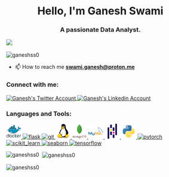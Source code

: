 
<h1 align="center">
    Hello, I'm Ganesh Swami
</h1>

<h3 align="center">
    A passionate Data Analyst.
</h3>

<img aligh="left" alter="Laptop Gif" width="400" src="https://media.giphy.com/media/v1.Y2lkPTc5MGI3NjExbnZ1bTQyaWQxZWI3MWt3b3ZjbHU1bjdoMzRoNzVzMXE4OGRtdTlybiZlcD12MV9pbnRlcm5hbF9naWZfYnlfaWQmY3Q9cw/MBCodZbEhb2jSNUZNd/giphy.gif"/>



<p align="left">
    <img src="https://komarev.com/ghpvc/?username=ganeshss0&style=flat-square&color=blue" alt="ganeshss0"/>
</p>

- 📫 How to reach me **swami.ganesh@proton.me**


<h3 align="left">
    Connect with me:
</h3>

<p align="left">
    <a href="https://twitter.com/ganeshswami0" target="blank">
        <img align="center" src="https://raw.githubusercontent.com/rahuldkjain/github-profile-readme-generator/master/src/images/icons/Social/twitter.svg" alt="Ganesh's Twitter Account" height="30" width="40" />
    </a>
    <a href="https://linkedin.com/in/ganesh0" target="blank">
        <img align="center" src="https://raw.githubusercontent.com/rahuldkjain/github-profile-readme-generator/master/src/images/icons/Social/linked-in-alt.svg" alt="Ganesh's Linkedin Account" height="30" width="40" />
    </a>
</p>

<h3 align="left">
    Languages and Tools:
</h3>
<p align="left">
    <a href="https://www.docker.com/" target="_blank" rel="noreferrer">
        <img src="https://raw.githubusercontent.com/devicons/devicon/master/icons/docker/docker-original-wordmark.svg" alt="docker" width="40" height="40"/>
    </a>
    <a href="https://flask.palletsprojects.com/" target="_blank" rel="noreferrer"> 
        <img src="https://www.vectorlogo.zone/logos/pocoo_flask/pocoo_flask-icon.svg" alt="flask" width="40" height="40"/> 
    </a> 
    <a href="https://git-scm.com/" target="_blank" rel="noreferrer"> 
        <img src="https://www.vectorlogo.zone/logos/git-scm/git-scm-icon.svg" alt="git" width="40" height="40"/> 
    </a> 
    <a href="https://www.linux.org/" target="_blank" rel="noreferrer"> 
        <img src="https://raw.githubusercontent.com/devicons/devicon/master/icons/linux/linux-original.svg" alt="linux" width="40" height="40"/> 
    </a> 
    <a href="https://www.mongodb.com/" target="_blank" rel="noreferrer"> 
        <img src="https://raw.githubusercontent.com/devicons/devicon/master/icons/mongodb/mongodb-original-wordmark.svg" alt="mongodb" width="40" height="40"/> 
    </a> 
    <a href="https://www.mysql.com/" target="_blank" rel="noreferrer"> 
        <img src="https://raw.githubusercontent.com/devicons/devicon/master/icons/mysql/mysql-original-wordmark.svg" alt="mysql" width="40" height="40"/> 
    </a> 
    <a href="https://pandas.pydata.org/" target="_blank" rel="noreferrer"> 
        <img src="https://raw.githubusercontent.com/devicons/devicon/2ae2a900d2f041da66e950e4d48052658d850630/icons/pandas/pandas-original.svg" alt="pandas" width="40" height="40"/> 
    </a> 
    <a href="https://www.python.org" target="_blank" rel="noreferrer"> 
        <img src="https://raw.githubusercontent.com/devicons/devicon/master/icons/python/python-original.svg" alt="python" width="40" height="40"/> 
    </a> 
    <a href="https://pytorch.org/" target="_blank" rel="noreferrer"> 
        <img src="https://www.vectorlogo.zone/logos/pytorch/pytorch-icon.svg" alt="pytorch" width="40" height="40"/> 
    </a> 
    <a href="https://scikit-learn.org/" target="_blank" rel="noreferrer"> 
        <img src="https://upload.wikimedia.org/wikipedia/commons/0/05/Scikit_learn_logo_small.svg" alt="scikit_learn" width="40" height="40"/> 
    </a> 
    <a href="https://seaborn.pydata.org/" target="_blank" rel="noreferrer"> 
        <img src="https://seaborn.pydata.org/_images/logo-mark-lightbg.svg" alt="seaborn" width="40" height="40"/> 
    </a>
    <a href="https://www.tensorflow.org" target="_blank" rel="noreferrer"> 
        <img src="https://www.vectorlogo.zone/logos/tensorflow/tensorflow-icon.svg" alt="tensorflow" width="40" height="40"/> 
    </a> 
</p>

<p>
    <img align="left" src="https://github-readme-stats.vercel.app/api/top-langs?username=ganeshss0&show_icons=true&locale=en&layout=compact" alt="ganeshss0" />
</p>

<p>
    &nbsp;
    <img align="center" src="https://github-readme-stats.vercel.app/api?username=ganeshss0&show_icons=true&locale=en" alt="ganeshss0" />
</p>

<p>
    <img align="center" src="https://github-readme-streak-stats.herokuapp.com/?user=ganeshss0&" alt="ganeshss0" />
</p>
